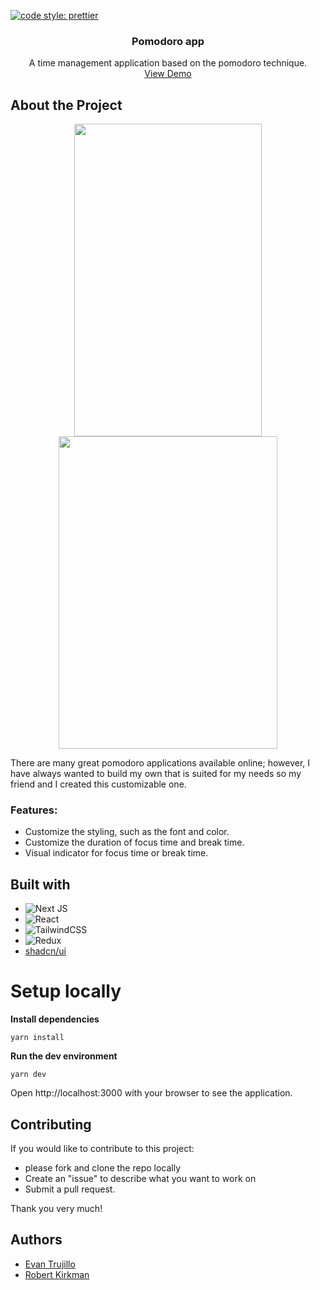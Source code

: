 [![code style: prettier](https://img.shields.io/badge/code_style-prettier-ff69b4.svg?style=flat-square)](https://github.com/prettier/prettier)
<div align="center">
  <h3 align="center">Pomodoro app</h3>

  <p align="center">
    A time management application based on the pomodoro technique.
    <br />
    <a href="https://pomodoro-technique-app.vercel.app/">View Demo</a>
  </p>
</div>

## About the Project
<p align="center">

<img  src="https://github.com/webdevbroz/pomodoro-app/assets/27636896/fc2171e8-07f6-42ea-9ab1-186a39aefb23" width=300px height=500px>

<img  src="https://github.com/webdevbroz/pomodoro-app/assets/27636896/b9a1a936-556a-484b-b675-502de326280f" width=350px height=500px>
</p>

There are many great pomodoro applications available online; however, I have always wanted to build my own that is suited for my needs so my friend and I created this customizable one.

### Features:
* Customize the styling, such as the font and color.
* Customize the duration of focus time and break time.
* Visual indicator for focus time or break time.

## Built with
* ![Next JS](https://img.shields.io/badge/Next-black?style=for-the-badge&logo=next.js&logoColor=white)
* ![React](https://img.shields.io/badge/react-%2320232a.svg?style=for-the-badge&logo=react&logoColor=%2361DAFB)
* ![TailwindCSS](https://img.shields.io/badge/tailwindcss-%2338B2AC.svg?style=for-the-badge&logo=tailwind-css&logoColor=white) 
* ![Redux](https://img.shields.io/badge/redux-%23593d88.svg?style=for-the-badge&logo=redux&logoColor=white) 
* [shadcn/ui](https://ui.shadcn.com/) 



# Setup locally

**Install dependencies**
```
yarn install
```

**Run the dev environment**
```
yarn dev
```

Open http://localhost:3000 with your browser to see the application.


## Contributing

If you would like to contribute to this project:
* please fork and clone the repo locally
* Create an "issue" to describe what you want to work on
* Submit a pull request.

Thank you very much!


## Authors

* [Evan Trujillo](https://github.com/evomatic)
* [Robert Kirkman](https://github.com/blue2wo)
